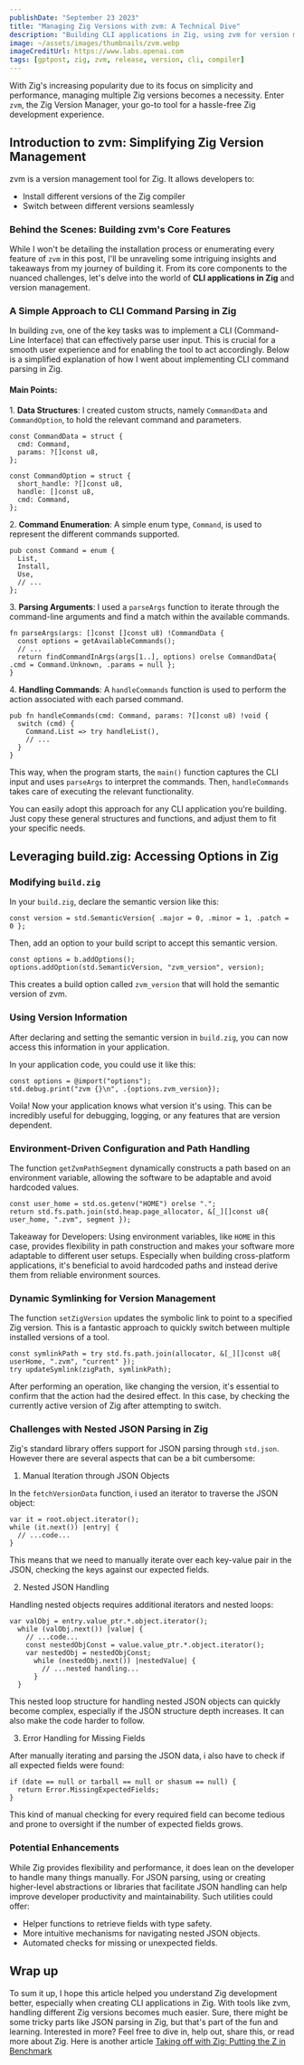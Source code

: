 ```yaml
---
publishDate: "September 23 2023"
title: "Managing Zig Versions with zvm: A Technical Dive"
description: "Building CLI applications in Zig, using zvm for version management, and the challenges of JSON parsing."
image: ~/assets/images/thumbnails/zvm.webp
imageCreditUrl: https://www.labs.openai.com
tags: [gptpost, zig, zvm, release, version, cli, compiler]
---
```


With Zig's increasing popularity due to its focus on simplicity and performance, managing multiple Zig versions becomes a necessity. Enter `zvm`, the Zig Version Manager, your go-to tool for a hassle-free Zig development experience.

Introduction to zvm: Simplifying Zig Version Management
-------------------------------------------------------

zvm is a version management tool for Zig. It allows developers to:

- Install different versions of the Zig compiler
- Switch between different versions seamlessly

### Behind the Scenes: Building zvm's Core Features

While I won't be detailing the installation process or enumerating every feature of `zvm` in this post, I'll be unraveling some intriguing insights and takeaways from my journey of building it. From its core components to the nuanced challenges, let's delve into the world of **CLI applications in Zig** and version management.


### A Simple Approach to CLI Command Parsing in Zig

In building `zvm`, one of the key tasks was to implement a CLI (Command-Line Interface) that can effectively parse user input. This is crucial for a smooth user experience and for enabling the tool to act accordingly. Below is a simplified explanation of how I went about implementing CLI command parsing in Zig.

#### Main Points:

1\. **Data Structures**: I created custom structs, namely `CommandData` and `CommandOption`, to hold the relevant command and parameters.

```zig
const CommandData = struct {
  cmd: Command,
  params: ?[]const u8,
};

const CommandOption = struct {
  short_handle: ?[]const u8,
  handle: []const u8,
  cmd: Command,
};
```

2\. **Command Enumeration**: A simple enum type, `Command`, is used to represent the different commands supported.

```zig
pub const Command = enum {
  List,
  Install,
  Use,
  // ...
};
```

3\. **Parsing Arguments**: I used a `parseArgs` function to iterate through the command-line arguments and find a match within the available commands.

```zig
fn parseArgs(args: []const []const u8) !CommandData {
  const options = getAvailableCommands();
  // ...
  return findCommandInArgs(args[1..], options) orelse CommandData{ .cmd = Command.Unknown, .params = null };
}
```

4\. **Handling Commands**: A `handleCommands` function is used to perform the action associated with each parsed command.

```zig
pub fn handleCommands(cmd: Command, params: ?[]const u8) !void {
  switch (cmd) {
    Command.List => try handleList(),
    // ...
  }
}
```

This way, when the program starts, the `main()` function captures the CLI input and uses `parseArgs` to interpret the commands. Then, `handleCommands` takes care of executing the relevant functionality.

You can easily adopt this approach for any CLI application you're building. Just copy these general structures and functions, and adjust them to fit your specific needs.

Leveraging build.zig: Accessing Options in Zig
----------------------------------------------

### Modifying `build.zig`

In your `build.zig`, declare the semantic version like this:


```zig
const version = std.SemanticVersion{ .major = 0, .minor = 1, .patch = 0 };
```

Then, add an option to your build script to accept this semantic version.

```zig
const options = b.addOptions();
options.addOption(std.SemanticVersion, "zvm_version", version);
```

This creates a build option called `zvm_version` that will hold the semantic version of zvm.

### Using Version Information

After declaring and setting the semantic version in `build.zig`, you can now access this information in your application.

In your application code, you could use it like this:

```zig
const options = @import("options");
std.debug.print("zvm {}\n", .{options.zvm_version});
```

Voila! Now your application knows what version it's using. This can be incredibly useful for debugging, logging, or any features that are version dependent.

### Environment-Driven Configuration and Path Handling

The function `getZvmPathSegment` dynamically constructs a path based on an environment variable, allowing the software to be adaptable and avoid hardcoded values.

```zig
const user_home = std.os.getenv("HOME") orelse ".";
return std.fs.path.join(std.heap.page_allocator, &[_][]const u8{ user_home, ".zvm", segment });
```

Takeaway for Developers: Using environment variables, like `HOME` in this case, provides flexibility in path construction and makes your software more adaptable to different user setups. Especially when building cross-platform applications, it's beneficial to avoid hardcoded paths and instead derive them from reliable environment sources.

### Dynamic Symlinking for Version Management

The function `setZigVersion` updates the symbolic link to point to a specified Zig version. This is a fantastic approach to quickly switch between multiple installed versions of a tool.

```zig
const symlinkPath = try std.fs.path.join(allocator, &[_][]const u8{ userHome, ".zvm", "current" });
try updateSymlink(zigPath, symlinkPath);
```

After performing an operation, like changing the version, it's essential to confirm that the action had the desired effect. In this case, by checking the currently active version of Zig after attempting to switch.

### Challenges with Nested JSON Parsing in Zig

Zig's standard library offers support for JSON parsing through `std.json`. However there are several aspects that can be a bit cumbersome:

1.  Manual Iteration through JSON Objects

In the `fetchVersionData` function, i used an iterator to traverse the JSON object:

```zig
var it = root.object.iterator();
while (it.next()) |entry| {
  // ...code...
}
```

This means that we need to manually iterate over each key-value pair in the JSON, checking the keys against our expected fields.

2.  Nested JSON Handling

Handling nested objects requires additional iterators and nested loops:

```zig
var valObj = entry.value_ptr.*.object.iterator();
  while (valObj.next()) |value| {
    // ...code...
    const nestedObjConst = value.value_ptr.*.object.iterator();
    var nestedObj = nestedObjConst;
      while (nestedObj.next()) |nestedValue| {
        // ...nested handling...
      }
  }
```

This nested loop structure for handling nested JSON objects can quickly become complex, especially if the JSON structure depth increases. It can also make the code harder to follow.

3.  Error Handling for Missing Fields

After manually iterating and parsing the JSON data, i also have to check if all expected fields were found:
```zig
if (date == null or tarball == null or shasum == null) {
  return Error.MissingExpectedFields;
}
```
This kind of manual checking for every required field can become tedious and prone to oversight if the number of expected fields grows.

### Potential Enhancements

While Zig provides flexibility and performance, it does lean on the developer to handle many things manually. For JSON parsing, using or creating higher-level abstractions or libraries that facilitate JSON handling can help improve developer productivity and maintainability. Such utilities could offer:

-   Helper functions to retrieve fields with type safety.
-   More intuitive mechanisms for navigating nested JSON objects.
-   Automated checks for missing or unexpected fields.


## Wrap up

To sum it up, I hope this article helped you understand Zig development better, especially when creating CLI applications in Zig. With tools like zvm, handling different Zig versions becomes much easier. Sure, there might be some tricky parts like JSON parsing in Zig, but that's part of the fun and learning. Interested in more? Feel free to dive in, help out, share this, or read more about Zig. Here is another article [Taking off with Zig: Putting the Z in Benchmark](/zbench)


